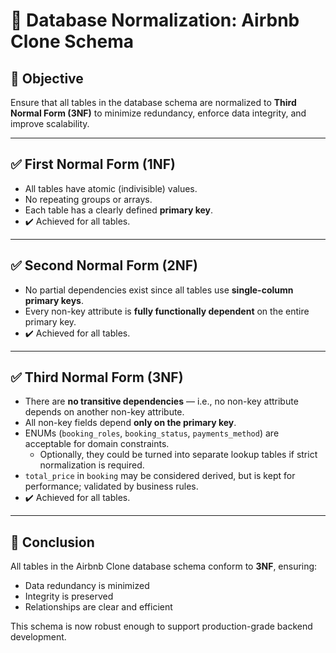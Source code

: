 # 🧠 Database Normalization: Airbnb Clone Schema

## 🎯 Objective
Ensure that all tables in the database schema are normalized to **Third Normal Form (3NF)** to minimize redundancy, enforce data integrity, and improve scalability.

---

## ✅ First Normal Form (1NF)

- All tables have atomic (indivisible) values.
- No repeating groups or arrays.
- Each table has a clearly defined **primary key**.
- ✔️ Achieved for all tables.

---

## ✅ Second Normal Form (2NF)

- No partial dependencies exist since all tables use **single-column primary keys**.
- Every non-key attribute is **fully functionally dependent** on the entire primary key.
- ✔️ Achieved for all tables.

---

## ✅ Third Normal Form (3NF)

- There are **no transitive dependencies** — i.e., no non-key attribute depends on another non-key attribute.
- All non-key fields depend **only on the primary key**.
- ENUMs (`booking_roles`, `booking_status`, `payments_method`) are acceptable for domain constraints.
  - Optionally, they could be turned into separate lookup tables if strict normalization is required.
- `total_price` in `booking` may be considered derived, but is kept for performance; validated by business rules.
- ✔️ Achieved for all tables.

---

## 🧪 Conclusion

All tables in the Airbnb Clone database schema conform to **3NF**, ensuring:
- Data redundancy is minimized
- Integrity is preserved
- Relationships are clear and efficient

This schema is now robust enough to support production-grade backend development.


